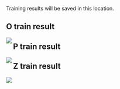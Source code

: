 Training results will be saved in this location.

## O train result
<img src='examples/o_train.png' align="left">

## P train result
<img src='examples/p_train.png' align="left">

## Z train result
<img src='examples/z_train.png' align="left">
